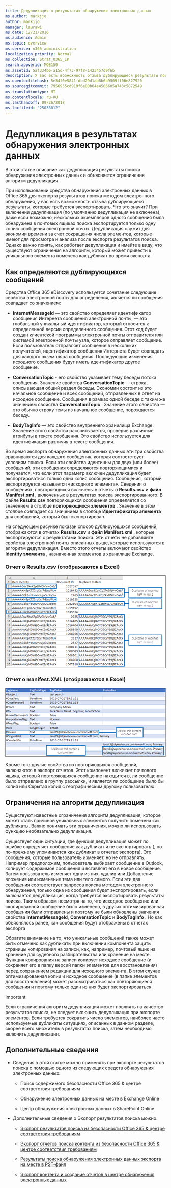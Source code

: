 ```yaml
---
title: Дедупликация в результатах обнаружения электронных данных
ms.author: markjjo
author: markjjo
manager: laurawi
ms.date: 12/21/2016
ms.audience: Admin
ms.topic: overview
ms.service: o365-administration
localization_priority: Normal
ms.collection: Strat_O365_IP
search.appverid: MOE150
ms.assetid: 5af334b6-a15d-4f73-97f8-1423457d9f6b
description: У вас есть возможность отзыва дублирующиеся результаты поиска обнаружения электронных данных, которые экспортируются таким образом, несмотря на то, что несколько экземпляров одного сообщения могут обнаружены в разные почтовые ящики экспортируется только одну копию сообщения электронной почты.
ms.openlocfilehash: 5e54f0e5841fdbd29d1ab8b6b9509ff06e827920
ms.sourcegitcommit: 7956955cd919f6e00b64e4506605a743c5872549
ms.translationtype: MT
ms.contentlocale: ru-RU
ms.lasthandoff: 09/26/2018
ms.locfileid: "25038012"
---
```

# <a name="de-duplication-in-ediscovery-search-results"></a>Дедупликация в результатах обнаружения электронных данных

В этой статье описание как дедупликация результаты поиска обнаружения электронных данных и объясняется ограничения алгоритм дедупликация.
  
При использовании средства обнаружения электронных данных в Office 365 для экспорта результатов поиска методом электронного обнаружения, у вас есть возможность отзыва дублирующиеся результаты, которые требуется экспортировать. Что это значит? При включении дедупликация (по умолчанию дедупликация не включена), даже если возможно, нескольких экземпляров одного сообщения была обнаружена в почтовых ящиках поиска экспортируется только одну копию сообщения электронной почты. Дедупликация служит для экономии времени за счет сокращения числа элементов, которые имеют для просмотра и анализа после экспорта результатов поиска. Однако важно понять, как работает дедупликация и имейте в виду, что существуют ограничения на алгоритм, который может привести к уникального элемента помечена как дубликат во время экспорта.
  
## <a name="how-duplicate-messages-are-identified"></a>Как определяются дублирующихся сообщений

Средства Office 365 eDiscovery используется сочетание следующие свойства электронной почты для определения, является ли сообщения совпадает со значением:
  
- **InternetMessageId** — это свойство определяет идентификатор сообщения Интернета сообщения электронной почты, — это глобальный уникальный идентификатор, который относится к определенной версии определенного сообщения. Этот код будет создан клиентской программы электронной почты отправителя или системой электронной почты узла, которое отправляет сообщение. Если пользователь отправляет сообщение в нескольких получателей, идентификатор сообщения Интернета будет совпадать для каждого экземпляра сообщения. Последующие изменения исходного сообщения будут иметь идентификатор другое сообщение. 
    
- **ConversationTopic** - его свойство указывает тему беседы потока сообщения. Значение свойства **ConversationTopic** — строка, описывающая общий раздел беседы. Экономии состоит из это начальное сообщение и всех сообщений, отправленных в ответ на исходное сообщение. Сообщения в рамках одной беседе с таким же значением свойства **ConversationTopic** . Значение этого свойства — это обычно строку темы из начальное сообщение, порождается беседу. 
    
- **BodyTagInfo** — это свойство внутреннего хранилища Exchange. Значение этого свойства рассчитывается, проверив различные атрибуты в тексте сообщения. Это свойство используется для идентификации различия в тексте сообщения. 
    
Во время экспорта обнаружения электронных данных эти три свойства сравниваются для каждого сообщения, которая соответствует условиям поиска. Если эти свойства идентичны для двух (или более) сообщений, эти сообщения определяются повторяющимися и получается, что если этот параметр включен дедупликация будет экспортироваться только одна копия сообщения. Сообщения, который экспортируется называется «исходного элемента». Сведения о сообщениях, повторяющихся включены в отчеты о **Results.csv** и **файл Manifest.xml** , включенных в результатах поиска экспортированного. В файле **Results.csv** повторяющихся сообщения определяется со значением в столбце **повторяющихся элементов** . Значение в этом столбце совпадает со значением в столбце **Идентификатор элемента** для сообщений, который был экспортирован. 
  
На следующем рисунке показан способ дублирующихся сообщений, отображаются в отчетах **Results.csv** и **файл Manifest.xml** , которые экспортируются с результатами поиска. Эти отчеты не добавляйте свойства электронной почты описанных выше, которые используются в алгоритм дедупликация. Вместо этого отчеты включают свойство **Identity элемента** , назначенная элементов в хранилище Exchange. 
  
 ### <a name="resultscsv-report-viewed-in-excel"></a>Отчет о Results.csv (отображаются в Excel)
  
![Просмотр сведений о повторяющихся элементов в отчете о Results.csv](media/e3d64004-3b91-4cba-b6f3-934b46cbdcdb.png)
  
 ### <a name="manifestxml-report-viewed-in-excel"></a>Отчет о manifest.XML (отображаются в Excel)
  
![Просмотр сведений о повторяющихся элементов в отчете Manifest.xml](media/69aa4786-9883-46ff-bcae-b35e0daf4a6d.png)
  
Кроме того другие свойства из повторяющихся сообщений, включаются в экспорт отчетов. Этот компонент включает почтового ящика, который повторяющихся сообщение находится в, ли сообщение было отправлено в группу рассылки, и является ли сообщение было бы копия или Скрытая копия с географическим другому пользователю.
  
## <a name="limitations-of-the-de-duplication-algorithm"></a>Ограничения на алгоритм дедупликация

Существуют известные ограничения алгоритм дедупликация, которое может стать причиной уникальных элементов получить помечена как дубликаты. Важно понимать эти ограничения, можно ли использовать функцию необязательно дедупликация.
  
Существует один ситуации, где функция дедупликация может по ошибке определяет сообщение как дубликат и не экспортировать (, но по-прежнему упоминаются как дубликат в отчетах экспорта). Это сообщения, которые пользователь изменяет, но не отправлять. Например предположим, пользователь выбирает сообщение в Outlook, копирует содержимое сообщения и вставляет его в новое сообщение. Затем пользователь изменяет одну из них, удалив или Добавление вложения или изменение тема или тело самого. Если эти два сообщения соответствует запросов поиска методом электронного обнаружения, только одна из сообщения будет экспортировать, если включается дедупликация, когда требуется экспортировать результаты поиска. Таким образом несмотря на то, что исходное сообщение или скопированной сообщение было изменено, в других оптимизированная сообщения были отправлены и поэтому не были обновлены значения свойства **InternetMessageId**, **ConversationTopic** и **BodyTagInfo** . Но как объяснялось ранее, как сообщения будут отображены в отчетах экспорта 
  
Обратите внимание на то, что уникальные сообщений также может быть отмечено как дубликаты при включении компонента защиты страницы копирования на записи, как, например, почтовый ящик на хранение для судебного разбирательства или хранение на месте. Функция копирования на записи копирует исходное сообщение (и сохраняет его в папку версий папки элементов для восстановления) перед сохранением редакции для исходного элемента. В этом случае оптимизированная копии и исходное сообщение (в папке элементов для восстановления) может рассматриваться как повторяющиеся сообщения и поэтому только один из них будет экспортироваться.
  
> [!IMPORTANT]
> Если ограничения алгоритм дедупликация может повлиять на качество результатов поиска, не следует включить дедупликация при экспорте элементов. Если требуется сократить число элементов, наиболее часто используемые дубликаты ситуациях, описанных в данном разделе, скорее всего множитель в результатах поиска, затем необходимо включить дедупликация. 
  
## <a name="more-information"></a>Дополнительные сведения

- Сведения в этой статье можно применять при экспорте результатов поиска с помощью одного из следующих средств обнаружения электронных данных:
    
  - Поиск содержимого безопасности Office 365 &amp; центре соответствия требованиям
    
  - Обнаружение электронных данных на месте в Exchange Online
    
  - Центр обнаружения электронных данных в SharePoint Online
    
- Дополнительные сведения о Экспорт результатов поиска можно:
    
  - [Экспорт результатов поиска из безопасности Office 365 &amp; центре соответствия требованиям](export-search-results.md)
    
  - [Экспорт отчетов поиска контента из безопасности Office 365 &amp; центре соответствия требованиям](export-a-content-search-report.md)
    
  - [Результаты поиска обнаружения электронных данных экспорта на месте в PST-файл](https://go.microsoft.com/fwlink/p/?linkid=832671)
    
  - [Экспорт контента и создание отчетов в центре обнаружения электронных данных](https://support.office.com/article/7b2ea190-5f9b-4876-86e5-4440354c381a)
